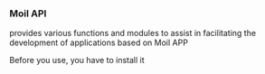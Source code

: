 ### Moil API 

provides various functions and modules to assist in facilitating the development of applications based on Moil APP

Before you use, you have to install it


